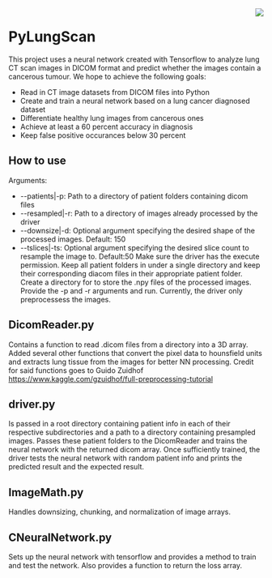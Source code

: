 <img src="https://thumb7.shutterstock.com/display_pic_with_logo/167811904/767060047/stock-photo-portrait-of-doctor-in-blue-uniform-with-his-thumbs-up-isolated-over-white-background-people-767060047.jpg" align="right"/>

# PyLungScan
This project uses a neural network created with Tensorflow to analyze lung CT 
scan images in DICOM format and predict whether the images contain a cancerous tumour.
We hope to achieve the following goals:
 * Read in CT image datasets from DICOM files into Python
 * Create and train a neural network based on a lung cancer diagnosed dataset
 * Differentiate healthy lung images from cancerous ones
 * Achieve at least a 60 percent accuracy in diagnosis
 * Keep false positive occurances below 30 percent

## How to use
Arguments:
 * --patients|-p:   Path to a directory of patient folders containing dicom files
 * --resampled|-r:  Path to a directory of images already processed by the driver
 * --downsize|-d:   Optional argument specifying the desired shape of the processed images. Default: 150
 * --tslices|-ts:   Optional argument specifying the desired slice count to resample the image to. Default:50
 Make sure the driver has the execute permission. Keep all patient folders in under a single directory and keep their corresponding diacom files in their appropriate patient folder. Create a directory for to store the .npy files of the processed images. Provide the -p and -r arguments and run. Currently, the driver only preprocessess the images.

## DicomReader.py
Contains a function to read .dicom files from a directory into a 3D array. Added 
several other functions that convert the pixel data to hounsfield units and extracts lung
tissue from the images for better NN processing. 
Credit for said functions goes to Guido Zuidhof https://www.kaggle.com/gzuidhof/full-preprocessing-tutorial

## driver.py
Is passed in a root directory containing patient info in each of their respective 
subdirectories and a path to a directory containing presampled images. Passes these 
patient folders to the DicomReader and trains the neural network with the returned 
dicom array. Once sufficiently trained, the driver tests the neural network with 
random patient info and prints the predicted result and the expected result.

## ImageMath.py
Handles downsizing, chunking, and normalization of image arrays.

## CNeuralNetwork.py
Sets up the neural network with tensorflow and provides a method to train and test the 
network. Also provides a function to return the loss array.
